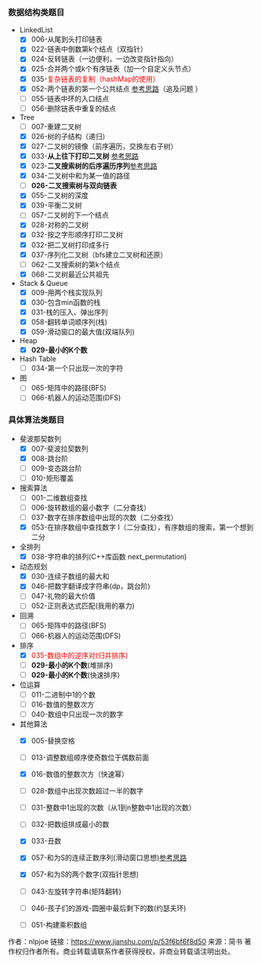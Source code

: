 ### 数据结构类题目

- LinkedList
  - [x] 006-从尾到头打印链表
  - [x] 022-链表中倒数第k个结点（双指针）
  - [x] 024-反转链表（一边便利，一边改变指针指向）
  - [x] 025-合并两个或k个有序链表（加一个自定义头节点）
  - [x] 035-<font color='red'>复杂链表的复制（hashMap的使用）</font>
  - [x] 052-两个链表的第一个公共结点 [参考思路](https://leetcode-cn.com/problems/liang-ge-lian-biao-de-di-yi-ge-gong-gong-jie-dian-lcof/solution/liang-ge-lian-biao-de-di-yi-ge-gong-gong-jie-di-30/)（追及问题 ）
  - [ ] 055-链表中环的入口结点
  - [ ] 056-删除链表中重复的结点
- Tree
  - [ ] 007-重建二叉树
  - [x] 026-树的子结构（递归）
  - [x] 027-二叉树的镜像（前序遍历，交换左右子树）
  - [x] 033-**从上往下打印二叉树**   [参考思路](https://leetcode-cn.com/problems/er-cha-sou-suo-shu-de-hou-xu-bian-li-xu-lie-lcof/solution/mian-shi-ti-33-er-cha-sou-suo-shu-de-hou-xu-bian-6/)
  - [x] 023-**二叉搜索树的后序遍历序列**[参考思路](https://leetcode-cn.com/problems/er-cha-shu-zhong-he-wei-mou-yi-zhi-de-lu-jing-lcof/solution/mian-shi-ti-34-er-cha-shu-zhong-he-wei-mou-yi-zh-5/)
  - [x] 034-二叉树中和为某一值的路径
  - [ ] **026-二叉搜索树与双向链表**
  - [x] 055-二叉树的深度
  - [x] 039-平衡二叉树
  - [ ] 057-二叉树的下一个结点
  - [x] 028-对称的二叉树
  - [x] 032-按之字形顺序打印二叉树
  - [x] 032-把二叉树打印成多行
  - [x] 037-序列化二叉树（bfs建立二叉树和还原）
  - [ ] 062-二叉搜索树的第k个结点
  - [x] 068-二叉树最近公共祖先
- Stack & Queue
  - [x] 009-用两个栈实现队列
  - [x] 030-包含min函数的栈
  - [x] 031-栈的压入、弹出序列
  - [x] 058-翻转单词顺序列(栈)
  - [x] 059-滑动窗口的最大值(双端队列)
- Heap
  - [x] **029-最小的K个数**
- Hash Table
  - [ ] 034-第一个只出现一次的字符
- 图
  - [ ] 065-矩阵中的路径(BFS)
  - [ ] 066-机器人的运动范围(DFS)

### 具体算法类题目

- 斐波那契数列
  - [x] 007-斐波拉契数列
  - [x] 008-跳台阶
  - [ ] 009-变态跳台阶
  - [ ] 010-矩形覆盖
- 搜索算法
  - [ ] 001-二维数组查找
  - [ ] 006-旋转数组的最小数字（二分查找）
  - [ ] 037-数字在排序数组中出现的次数（二分查找）
  - [x] 053-在排序数组中查找数字 I（二分查找），有序数组的搜索，第一个想到二分
- 全排列
  - [x] 038-字符串的排列(C++库函数 next_permutation)
- 动态规划
  - [x] 030-连续子数组的最大和
  - [x] 046-把数字翻译成字符串(dp，跳台阶)
  - [ ] 047-礼物的最大价值
  - [ ] 052-正则表达式匹配(我用的暴力)
- 回溯
  - [ ] 065-矩阵中的路径(BFS)
  - [ ] 066-机器人的运动范围(DFS)
- 排序
  - [x] <font color='red'>035-数组中的逆序对(归并排序)</font>
  - [ ] **029-最小的K个数**(堆排序)
  - [ ] **029-最小的K个数**(快速排序)
- 位运算
  - [ ] 011-二进制中1的个数
  - [ ] 016-数值的整数次方
  - [ ] 040-数组中只出现一次的数字
- 其他算法
  - [x] 005-替换空格
  - [ ] 013-调整数组顺序使奇数位于偶数前面
  - [x] 016-数值的整数次方（快速幂）
  - [ ] 028-数组中出现次数超过一半的数字
  - [ ] 031-整数中1出现的次数（从1到n整数中1出现的次数）
  - [ ] 032-把数组排成最小的数
  - [x] 033-丑数
  - [x] 057-和为S的连续正数序列(滑动窗口思想)[参考思路](https://leetcode-cn.com/problems/he-wei-sde-lian-xu-zheng-shu-xu-lie-lcof/solution/shi-yao-shi-hua-dong-chuang-kou-yi-ji-ru-he-yong-h/)
  - [x] 057-和为S的两个数字(双指针思想)
  - [ ] 043-左旋转字符串(矩阵翻转)
  - [ ] 046-孩子们的游戏-圆圈中最后剩下的数(约瑟夫环)
  - [ ] 051-构建乘积数组



作者：nlpjoe
链接：https://www.jianshu.com/p/53f6bf6f8d50
来源：简书
著作权归作者所有。商业转载请联系作者获得授权，非商业转载请注明出处。